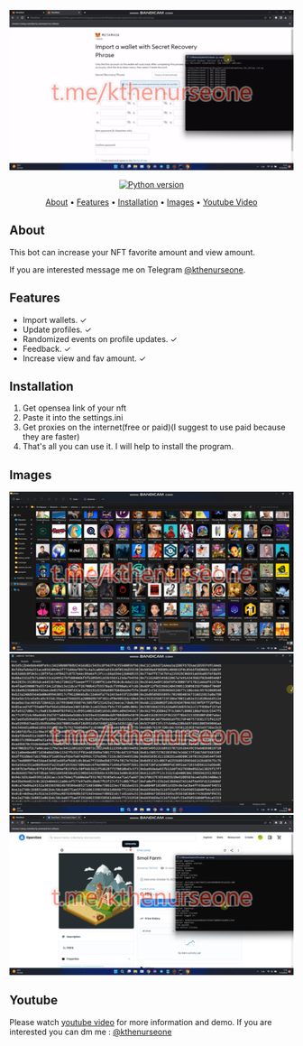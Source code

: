 <p align="center"><a href="https://youtu.be/6Mky1k2s12c" target="_blank"><img src="https://github.com/kthenurseone/opensea_favbot/blob/main/video.gif?raw=true"></a></p>

<p align="center">
    <a href="https://www.python.org/downloads/release/python-380/"><img src="https://img.shields.io/badge/python-3.8-blue.svg?style=plastic" alt="Python version"></a>
</p>

<p align="center">
  <a href="#about">About</a>
  •
  <a href="#features">Features</a>
  •
  <a href="#installation">Installation</a>
  •
  <a href="#images">Images</a>
  •
  <a href="#youtube">Youtube Video</a>
</p>

## About
This bot can increase your NFT favorite amount and view amount.

If you are interested message me on Telegram [@kthenurseone](https://t.me/kthenurseone). 

## Features
- Import wallets. ✓
- Update profiles. ✓
- Randomized events on profile updates. ✓
- Feedback. ✓
- Increase view and fav amount. ✓



## Installation
1) Get opensea link of your nft
2) Paste it into the settings.ini
3) Get proxies on the internet(free or paid)(I suggest to use paid because they are faster)
4) That's all you can use it.
I will help to install the program.


## Images
![Dextool_Bot](https://github.com/kthenurseone/opensea_favbot/blob/main/1.png?raw=true)
![Dextool_Bot](https://github.com/kthenurseone/opensea_favbot/blob/main/2.png?raw=true)
![Dextool_Bot](https://github.com/kthenurseone/opensea_favbot/blob/main/3.png?raw=true)



## Youtube
Please watch [youtube video](https://youtu.be/6Mky1k2s12c) for more information and demo. If you are interested you can dm me : [@kthenurseone](https://t.me/kthenurseone)
